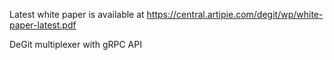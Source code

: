 Latest white paper is available at https://central.artipie.com/degit/wp/white-paper-latest.pdf


DeGit multiplexer with gRPC API


